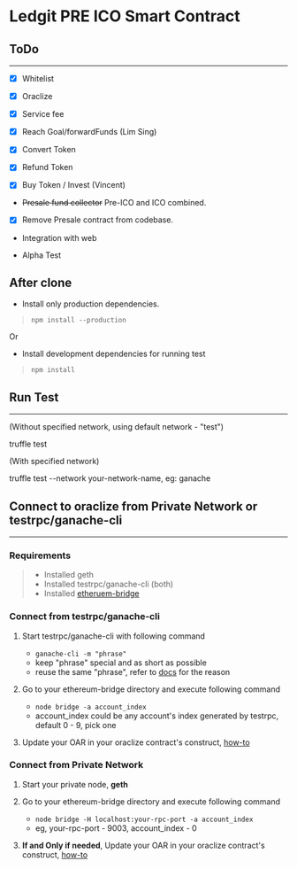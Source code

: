 # Ledgit PRE ICO Smart Contract

## ToDo
___


- [x] Whitelist

- [x] Oraclize

- [x] Service fee

- [x] Reach Goal/forwardFunds (Lim Sing)

- [x] Convert Token

- [x] Refund Token

- [x] Buy Token / Invest (Vincent)

- ~~Presale fund collector~~ Pre-ICO and ICO combined.

- [x] Remove Presale contract from codebase.

- Integration with web

- Alpha Test

## After clone

- Install only production dependencies.
> ```
> npm install --production
> ```

Or

- Install development dependencies for running test
> ```
> npm install
> ```

## Run Test
___

(Without specified network, using default network - "test")

truffle test

(With specified network)

truffle test --network your-network-name, eg: ganache

## Connect to oraclize from Private Network or testrpc/ganache-cli
___

### Requirements

> - Installed geth
> - Installed testrpc/ganache-cli (both)
> - Installed [etheruem-bridge](https://github.com/oraclize/ethereum-bridge)

### Connect from testrpc/ganache-cli
1. Start testrpc/ganache-cli with following command
    * ```ganache-cli -m "phrase"```
    * keep "phrase" special and as short as possible
    * reuse the same "phrase", refer to [docs](https://github.com/oraclize/ethereum-bridge) for the reason

2. Go to your ethereum-bridge directory and execute following command
    * ```node bridge -a account_index```
    * account_index could be any account's index generated by testrpc, default 0 - 9, pick one

3. Update your OAR in your oraclize contract's construct, [how-to](https://github.com/oraclize/ethereum-bridge)

### Connect from Private Network
1. Start your private node, **geth**

2. Go to your ethereum-bridge directory and execute following command
    * ```node bridge -H localhost:your-rpc-port -a account_index```
    * eg, your-rpc-port - 9003, account_index - 0

3. **If and Only if needed**, Update your OAR in your oraclize contract's construct, [how-to](https://github.com/oraclize/ethereum-bridge)
